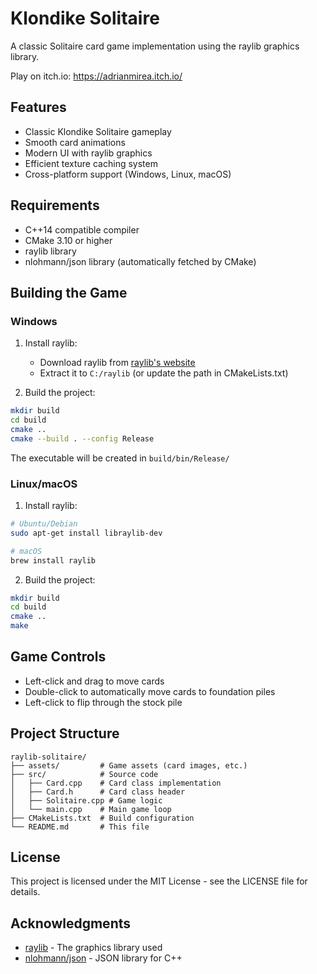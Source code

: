 # Klondike Solitaire

A classic Solitaire card game implementation using the raylib graphics library.

Play on itch.io: https://adrianmirea.itch.io/

## Features

- Classic Klondike Solitaire gameplay
- Smooth card animations
- Modern UI with raylib graphics
- Efficient texture caching system
- Cross-platform support (Windows, Linux, macOS)

## Requirements

- C++14 compatible compiler
- CMake 3.10 or higher
- raylib library
- nlohmann/json library (automatically fetched by CMake)

## Building the Game

### Windows

1. Install raylib:
   - Download raylib from [raylib's website](https://www.raylib.com/)
   - Extract it to `C:/raylib` (or update the path in CMakeLists.txt)

2. Build the project:
```bash
mkdir build
cd build
cmake ..
cmake --build . --config Release
```

The executable will be created in `build/bin/Release/`

### Linux/macOS

1. Install raylib:
```bash
# Ubuntu/Debian
sudo apt-get install libraylib-dev

# macOS
brew install raylib
```

2. Build the project:
```bash
mkdir build
cd build
cmake ..
make
```

## Game Controls

- Left-click and drag to move cards
- Double-click to automatically move cards to foundation piles
- Left-click to flip through the stock pile

## Project Structure

```
raylib-solitaire/
├── assets/         # Game assets (card images, etc.)
├── src/            # Source code
│   ├── Card.cpp    # Card class implementation
│   ├── Card.h      # Card class header
│   ├── Solitaire.cpp # Game logic
│   └── main.cpp    # Main game loop
├── CMakeLists.txt  # Build configuration
└── README.md       # This file
```

## License

This project is licensed under the MIT License - see the LICENSE file for details.

## Acknowledgments

- [raylib](https://www.raylib.com/) - The graphics library used
- [nlohmann/json](https://github.com/nlohmann/json) - JSON library for C++ 
